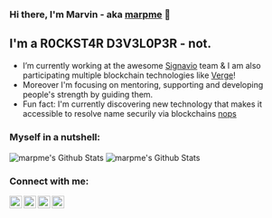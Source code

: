 ### Hi there, I'm Marvin - aka [marpme](https://github.com/marpme) 👋

## I'm a R0CKST4R D3V3L0P3R - not.

* I’m currently working at the awesome [Signavio](https://signavio.com/) team & I am also participating multiple blockchain technologies like [Verge](https://vergecurrency.com/)!
* Moreover I'm focusing on mentoring, supporting and developing people's strength by guiding them.
* Fun fact: I'm currently discovering new technology that makes it accessible to resolve name securily via blockchains [nops](https://github.com/marpme/nops)

### Myself in a nutshell:

<img align="center" alt="marpme's Github Stats" src="https://github-readme-stats.vercel.app/api?username=marpme&show_icons=true&hide_border=true" />

<img align="center" alt="marpme's Github Stats" src="https://github-readme-stats.vercel.app/api/top-langs/?username=marpme&layout=compact" />

### Connect with me:

[<img align="left" alt="marpme | Twitter" width="22px" src="https://cdn.jsdelivr.net/npm/simple-icons@v3/icons/twitter.svg" />][twitter]
[<img align="left" alt="marpme | LinkedIn" width="22px" src="https://cdn.jsdelivr.net/npm/simple-icons@v3/icons/linkedin.svg" />][linkedin]
[<img align="left" alt="marpme | Medium" width="22px" src="https://cdn.jsdelivr.net/npm/simple-icons@v3/icons/medium.svg" />][medium]
[<img align="left" alt="marpme | Stackoverflow" width="22px" src="https://cdn.jsdelivr.net/npm/simple-icons@v3/icons/stackoverflow.svg" />][stackoverflow]
<br />



[twitter]: https://twitter.com/marpme_
[linkedin]: https://www.linkedin.com/in/marvin-piekarek/
[medium]: https://medium.com/@marpme
[stackoverflow]: https://stackoverflow.com/users/4479618/marpme
